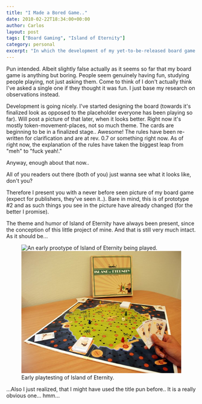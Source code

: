 ```yaml
---
title: "I Made a Bored Game.."
date: 2010-02-22T18:34:00+00:00
author: Carlos
layout: post
tags: ["Board Gaming", "Island of Eternity"]
category: personal
excerpt: "In which the development of my yet-to-be-released board game Island of Eternity continues."
---
```

Pun intended. Albeit slightly false actually as it seems so far that my board game is anything but boring. People seem genuinely having fun, studying people playing, not just asking them. Come to think of I don't actually think I've asked a single one if they thought it was fun. I just base my research on observations instead.

Development is going nicely. I've started designing the board (towards it's finalized look as opposed to the placeholder everyone has been playing so far). Will post a picture of that later, when it looks better. Right now it's mostly token-movement-places, not so much theme. The cards are beginning to be in a finalized stage.. Awesome! The rules have been re-written for clarification and are at rev. 0.7 or something right now. As of right now, the explanation of the rules have taken the biggest leap from "meh" to "fuck yeah!."

Anyway, enough about that now..

All of you readers out there (both of you) just wanna see what it looks like, don't you?

Therefore I present you with a never before seen picture of my board game (expect for publishers, they've seen it..). Bare in mind, this is of prototype #2 and as such things you see in the picture have already changed (for the better I promise).

The theme and humor of Island of Eternity have always been present, since the conception of this little project of mine. And that is still very much intact. As it should be...

<figure>
  <img class="js-lazy-load" data-original="/assets/posts/2010/02/Untitled-2.jpg" alt="An early prootype of Island of Eternity being played.">
  <noscript>
    <img src="/assets/posts/2010/02/Untitled-2.jpg" alt="An early prootype of Island of Eternity being played.">
  </noscript>
  <figcaption>Early playtesting of Island of Eternity.</figcaption>
</figure>

...Also I just realized, that I might have used the title pun before.. It is a really obvious one... hmm...